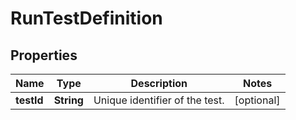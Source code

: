 # RunTestDefinition

## Properties
Name | Type | Description | Notes
------------ | ------------- | ------------- | -------------
**testId** | **String** | Unique identifier of the test. |  [optional]

